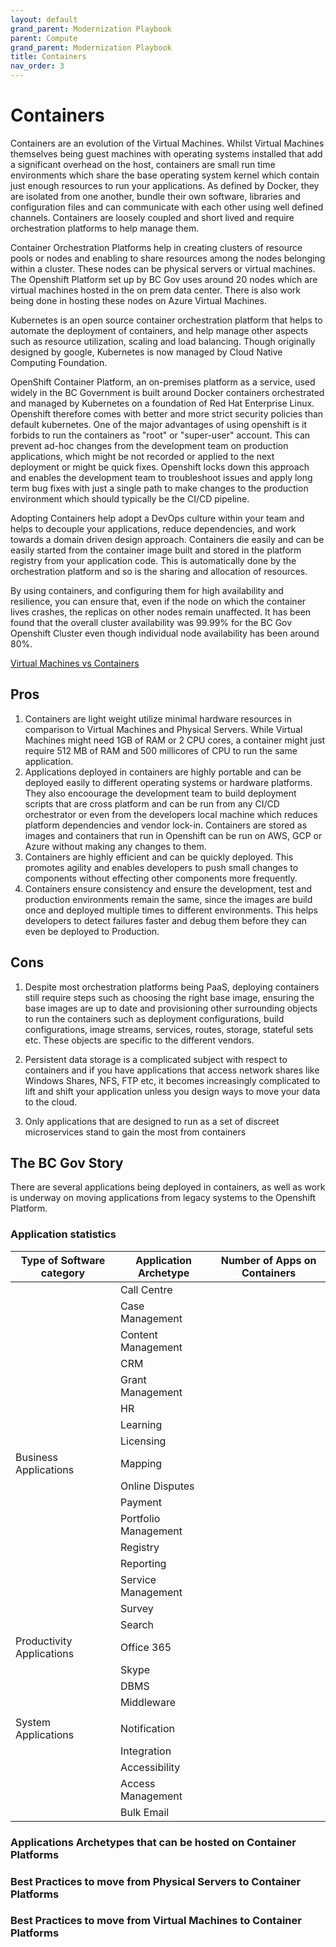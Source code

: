 ```yaml
---
layout: default
grand_parent: Modernization Playbook
parent: Compute
grand_parent: Modernization Playbook 
title: Containers
nav_order: 3
---
```



# Containers

  Containers are an evolution of the Virtual Machines. Whilst Virtual Machines themselves being guest machines with operating systems installed that add a significant overhead on the host, containers are small run time environments which share the base operating system kernel which contain just enough resources to run your applications. As defined by Docker, they are isolated from one another, bundle their own software, libraries and configuration files and can communicate with each other using well defined channels. Containers are loosely coupled and short lived and require orchestration platforms to help manage them. 

  Container Orchestration Platforms help in creating clusters of resource pools or nodes and enabling to share resources among the nodes belonging within a cluster. These nodes can be physical servers or virtual machines. The Openshift Platform set up by BC Gov uses around 20 nodes which are virtual machines hosted in the on prem data center. There is also work being done in hosting these nodes on Azure Virtual Machines.

  Kubernetes is an open source container orchestration platform that helps to automate the deployment of containers, and help manage other aspects such as resource utilization, scaling and load balancing. Though originally designed by google, Kubernetes is now managed by Cloud Native Computing Foundation.

  OpenShift Container Platform, an on-premises platform as a service, used widely in the BC Government is built around Docker containers orchestrated and managed by Kubernetes on a foundation of Red Hat Enterprise Linux. Openshift therefore comes with better and more strict security policies than default kubernetes. One of the major advantages of using openshift is it forbids to run the containers as "root" or "super-user" account. This can prevent ad-hoc changes from the development team on production applications, which might be not recorded or applied to the next deployment or might be quick fixes. Openshift locks down this approach and enables the development team to troubleshoot issues and apply long term bug fixes with just a single path to make changes to the production environment which should typically be the CI/CD pipeline.

  Adopting Containers help adopt a DevOps culture within your team and helps to decouple your applications, reduce dependencies, and work towards a domain driven design approach. Containers die easily and can be easily started from the container image built and stored in the platform registry from your application code. This is automatically done by the orchestration platform and so is the sharing and allocation of resources. 

  By using containers, and configuring them for high availability and resilience, you can ensure that, even if the node on which the container lives crashes, the replicas on other nodes remain unaffected. It has been found that the overall cluster availability was 99.99% for the BC Gov Openshift Cluster even though individual node availability has been around 80%.

[Virtual Machines vs Containers](assets/VMVsContainers.xlsx)

## Pros

  1. Containers are light weight utilize minimal hardware resources in comparison to Virtual Machines and Physical Servers. While Virtual Machines might need 1GB of RAM or 2 CPU cores, a container might just require 512 MB of RAM and 500 millicores of CPU to run the same application.
  2. Applications deployed in containers are highly portable and can be deployed easily to different operating systems or hardware platforms. They also encoourage the development team to build deployment scripts that are cross platform and can be run from any CI/CD orchestrator or even from the developers local machine which reduces platform dependencies and vendor lock-in. Containers are stored as images and containers that run in Openshift can be run on AWS, GCP or Azure without making any changes to them.
  3. Containers are highly efficient and can be quickly deployed. This promotes agility and enables developers to push small changes to components without effecting other components more frequently.
  4. Containers ensure consistency and ensure the development, test and production environments remain the same, since the images are build once and deployed multiple times to different environments. This helps developers to detect failures faster and debug them before they can even be deployed to Production.


## Cons

  1. Despite most orchestration platforms being PaaS, deploying containers still require steps such as choosing the right base image, ensuring the base images are up to date and provisioning other surrounding objects to run the containers such as deployment configurations, build configurations, image streams, services, routes, storage, stateful sets etc. These objects are specific to the different vendors. 

  2. Persistent data storage is a complicated subject with respect to containers and if you have applications that access network shares like Windows Shares, NFS, FTP etc, it becomes increasingly complicated to lift and shift your application unless you design ways to move your data to the cloud.
  
  3. Only applications that are designed to run as a set of discreet microservices stand to gain the most from containers


## The BC Gov Story

  There are several applications being deployed in containers, as well as work is underway on moving applications from legacy systems to the Openshift Platform.

### Application statistics

| Type of Software category | Application Archetype | Number of Apps on Containers       |
| --------------------------|-----------------------|------------------------------------|
|                           | Call Centre           |                                    |
|                           | Case Management       |                                    |
|                           | Content Management    |                                    |
|                           | CRM                   |                                    |
|                           | Grant Management      |                                    |
|                           | HR                    |                                    |
|                           | Learning              |                                    |
|                           | Licensing             |                                    |
|   Business Applications   | Mapping               |                                    |
|                           | Online Disputes       |                                    |
|                           | Payment               |                                    |
|                           | Portfolio Management  |                                    |
|                           | Registry              |                                    |
|                           | Reporting             |                                    |
|                           | Service Management    |                                    |
|                           | Survey                |                                    |
|                           | Search                |                                    |
| Productivity Applications | Office 365            |                                    |     
|                           | Skype                 |                                    |  
|                           | DBMS                  |                                    |
|                           | Middleware            |                                    |
|                           |              |                                    |
|    System Applications    | Notification          |                                    |
|                           | Integration           |                                    |
|                           | Accessibility         |                                    |
|                           | Access Management     |                                    |
|                           | Bulk Email            |                                    |


### Applications Archetypes that can be hosted on Container Platforms



### Best Practices to move from Physical Servers to Container Platforms


### Best Practices to move from Virtual Machines to Container Platforms



